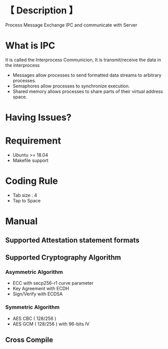 # **【 Description 】** 
Process Message Exchange IPC and communicate with Server 

# **What is IPC** 
It is called the Interprocess Communicion, It is transmit/receive the data in the interprocess
  - Messages allow processes to send formatted data streams to arbitrary processes.
  - Semaphores allow processes to synchronize execution.
  - Shared memory allows processes to share parts of their virtual address space.


# **Having Issues?**

# **Requirement**
  - Ubuntu >= 18.04 
  - Makefile support

# **Coding Rule**
  - Tab size : 4
  - Tap to Space 

# **Manual**

## Supported Attestation statement formats


## Supported Cryptography Algorithm
### Asymmetric Algorithm
  - ECC with secp256-r1 curve parameter
  - Key Agreement with ECDH
  - Sign/Verify with ECDSA 

### Symmetric Algorithm 
  - AES CBC ( 128/256 )
  - AES GCM ( 128/256 ) with 96-bits IV

## **Cross Compile**
